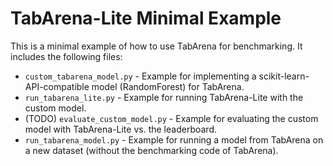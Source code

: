 # TabArena-Lite Minimal Example

This is a minimal example of how to use TabArena for benchmarking. 
It includes the following files:

- `custom_tabarena_model.py` - Example for implementing a scikit-learn-API-compatible 
  model (RandomForest) for TabArena.
- `run_tabarena_lite.py` - Example for running TabArena-Lite with the custom model.
- (TODO) `evaluate_custom_model.py` - Example for evaluating the custom model with TabArena-Lite
  vs. the leaderboard.
- `run_tabarena_model.py` - Example for running a model from TabArena on a new dataset (without the benchmarking code of TabArena).